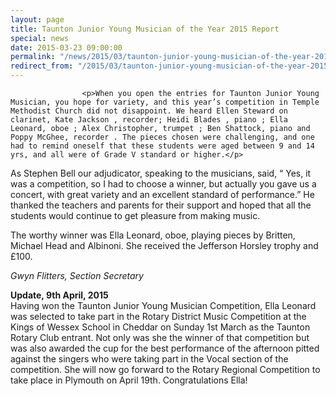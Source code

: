 ```yaml
---
layout: page
title: Taunton Junior Young Musician of the Year 2015 Report
special: news
date: 2015-03-23 09:00:00
permalink: "/news/2015/03/taunton-junior-young-musician-of-the-year-2015-report/"
redirect_from: "/2015/03/taunton-junior-young-musician-of-the-year-2015-report/"
---
```

<section>

                    
                    <p>When you open the entries for Taunton Junior Young Musician, you hope for variety, and this year’s competition in Temple Methodist Church did not disappoint. We heard Ellen Steward on clarinet, Kate Jackson , recorder; Heidi Blades , piano ; Ella Leonard, oboe ; Alex Christopher, trumpet ; Ben Shattock, piano and Poppy McGhee, recorder . The pieces chosen were challenging, and one had to remind oneself that these students were aged between 9 and 14 yrs, and all were of Grade V standard or higher.</p>
<p>As Stephen Bell our adjudicator, speaking to the musicians, said, “ Yes, it was a competition, so I had to choose a winner, but actually you gave us a concert, with great variety and an excellent standard of performance.” He thanked the teachers and parents for their support and hoped that all the students would continue to get pleasure from making music.</p>
<p>The worthy winner was Ella Leonard, oboe, playing pieces by Britten, Michael Head and Albinoni. She received the Jefferson Horsley trophy and £100.</p>
<p><em>Gwyn Flitters, Section Secretary</em></p>
<p><strong>Update, 9th April, 2015</strong><br />
Having won the Taunton Junior Young Musician Competition, Ella Leonard was selected to take part in the Rotary District Music Competition at the Kings of Wessex School in Cheddar on Sunday 1st March as the Taunton Rotary Club entrant. Not only was she the winner of that competition but was also awarded the cup for the best performance of the afternoon pitted against the singers who were taking part in the Vocal section of the competition. She will now go forward to the Rotary Regional Competition to take place in Plymouth on April 19th. Congratulations Ella!</p>

                
</section>
